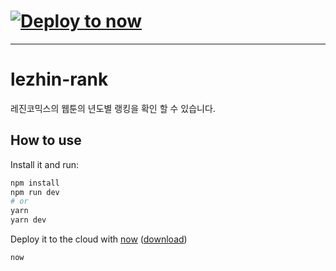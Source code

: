# [![Deploy to now](https://deploy.now.sh/static/button.svg)](https://deploy.now.sh/?repo=https://github.com/deerpark/wolverine/tree/master)

---

# lezhin-rank
레진코믹스의 웹툰의 년도별 랭킹을 확인 할 수 있습니다.

## How to use

Install it and run:

```bash
npm install
npm run dev
# or
yarn
yarn dev
```

Deploy it to the cloud with [now](https://zeit.co/now) ([download](https://zeit.co/download))

```bash
now
```

